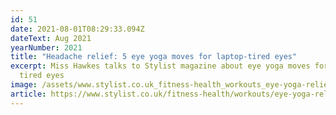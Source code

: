 ```yaml
---
id: 51
date: 2021-08-01T08:29:33.094Z
dateText: Aug 2021
yearNumber: 2021
title: "Headache relief: 5 eye yoga moves for laptop-tired eyes"
excerpt: Miss Hawkes talks to Stylist magazine about eye yoga moves for laptop
  tired eyes
image: /assets/www.stylist.co.uk_fitness-health_workouts_eye-yoga-relieve-headaches-eye-strain_557582-1-.jpg
article: https://www.stylist.co.uk/fitness-health/workouts/eye-yoga-relieve-headaches-eye-strain/557582
---
```

